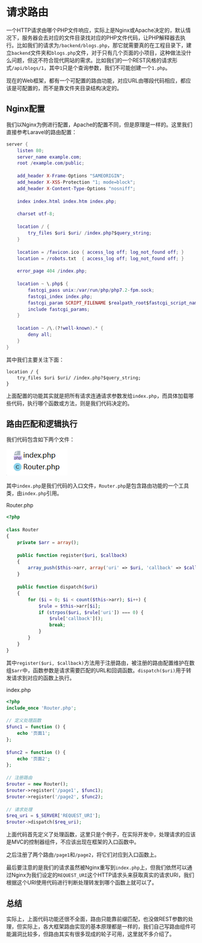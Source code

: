 # 请求路由

一个HTTP请求由哪个PHP文件响应，实际上是Nginx或Apache决定的，默认情况下，服务器会去对应的文件目录找对应的PHP文件代码，让PHP解释器去执行。比如我们的请求为`/backend/blogs.php`，那它就需要真的在工程目录下，建立`backend`文件夹和`blogs.php`文件，对于只有几个页面的小项目，这种做法没什么问题，但这不符合现代网站的需求。比如我们的一个REST风格的请求形式`/api/blogs/1`，其中`1`只是个查询参数，我们不可能创建一个`1.php`。

现在的Web框架，都有一个可配置的路由功能，对应URL由哪段代码相应，都应该是可配置的，而不是靠文件夹目录结构决定的。

## Nginx配置

我们以Nginx为例进行配置，Apache的配置不同，但是原理是一样的。这里我们直接参考Laravel的路由配置：

```lua
server {
    listen 80;
    server_name example.com;
    root /example.com/public;

    add_header X-Frame-Options "SAMEORIGIN";
    add_header X-XSS-Protection "1; mode=block";
    add_header X-Content-Type-Options "nosniff";

    index index.html index.htm index.php;

    charset utf-8;

    location / {
        try_files $uri $uri/ /index.php?$query_string;
    }

    location = /favicon.ico { access_log off; log_not_found off; }
    location = /robots.txt  { access_log off; log_not_found off; }

    error_page 404 /index.php;

    location ~ \.php$ {
        fastcgi_pass unix:/var/run/php/php7.2-fpm.sock;
        fastcgi_index index.php;
        fastcgi_param SCRIPT_FILENAME $realpath_root$fastcgi_script_name;
        include fastcgi_params;
    }

    location ~ /\.(?!well-known).* {
        deny all;
    }
}
```

其中我们主要关注下面：

```
location / {
    try_files $uri $uri/ /index.php?$query_string;
}
```

上面配置的功能其实就是把所有请求连通请求参数发给`index.php`，而具体加载哪些代码，执行哪个函数或方法，则是我们代码决定的。

## 路由匹配和逻辑执行

我们代码包含如下两个文件：

![](res/1.png)

其中`index.php`是我们代码的入口文件，`Router.php`是包含路由功能的一个工具类，由`index.php`引用。

Router.php
```php
<?php

class Router
{
    private $arr = array();

    public function register($uri, $callback)
    {
        array_push($this->arr, array('uri' => $uri, 'callback' => $callback));
    }

    public function dispatch($uri)
    {
        for ($i = 0; $i < count($this->arr); $i++) {
            $rule = $this->arr[$i];
            if (strpos($uri, $rule['uri']) === 0) {
                $rule['callback']();
                break;
            }
        }
    }
}
```

其中`register($uri, $callback)`方法用于注册路由，被注册的路由配置维护在数组`$arr`中，函数参数是请求需要匹配的URL和回调函数。`dispatch($uri)`用于转发请求到对应的函数上执行。

index.php
```php
<?php
include_once 'Router.php';

// 定义处理函数
$func1 = function () {
    echo '页面1';
};

$func2 = function () {
    echo '页面2';
};

// 注册路由
$router = new Router();
$router->register('/page1', $func1);
$router->register('/page2', $func2);

// 请求处理
$req_uri = $_SERVER['REQUEST_URI'];
$router->dispatch($req_uri);
```

上面代码首先定义了处理函数，这里只是个例子，在实际开发中，处理请求的应该是MVC的控制器组件，不应该出现在框架的入口函数中。

之后注册了两个路由`/page1`和`/page2`，将它们对应到入口函数上。

最后要注意的是我们的请求虽然被Nginx重写到`index.php`上，但我们依然可以通过Nginx为我们设定的`REQUEST_URI`这个HTTP请求头来获取真实的请求URI，我们根据这个URI使用代码进行判断处理转发到哪个函数上就可以了。

## 总结

实际上，上面代码功能还很不全面，路由只能靠前缀匹配，也没做REST参数的处理，但实际上，各大框架路由实现的基本原理都是一样的，我们自己写路由组件可能漏洞比较多，但路由其实有很多现成的轮子可用，这里就不多介绍了。

